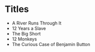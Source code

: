 # Titles

- A River Runs Through It
- 12 Years a Slave
- The Big Short
- 12 Monkeys
- The Curious Case of Benjamin Button
